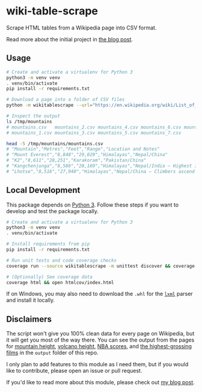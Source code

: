 # wiki-table-scrape

Scrape HTML tables from a Wikipedia page into CSV format.

Read more about the initial project in [the blog post][blog-post].

## Usage

```sh
# Create and activate a virtualenv for Python 3
python3 -m venv venv
. venv/bin/activate
pip install -r requirements.txt

# Download a page into a folder of CSV files
python -m wikitablescrape --url="https://en.wikipedia.org/wiki/List_of_mountains_by_elevation" --output-folder="/tmp/mountains"

# Inspect the output
ls /tmp/mountains
# mountains.csv   mountains_2.csv mountains_4.csv mountains_6.csv mountains_8.csv
# mountains_1.csv mountains_3.csv mountains_5.csv mountains_7.csv

head -5 /tmp/mountains/mountains.csv
# "Mountain","Metres","Feet","Range","Location and Notes"
# "Mount Everest","8,848","29,029","Himalayas","Nepal/China"
# "K2","8,611","28,251","Karakoram","Pakistan/China"
# "Kangchenjunga","8,586","28,169","Himalayas","Nepal/India – Highest in India"
# "Lhotse","8,516","27,940","Himalayas","Nepal/China – Climbers ascend Lhotse Face in climbing Everest"
```

## Local Development

This package depends on [Python 3][python]. Follow these steps if you want to develop and test the package locally.

```sh
# Create and activate a virtualenv for Python 3
python3 -m venv venv
. venv/bin/activate

# Install requirements from pip
pip install -r requirements.txt

# Run unit tests and code coverage checks
coverage run --source wikitablescrape -m unittest discover && coverage report --fail-under=50

# (Optionally) See coverage data
coverage html && open htmlcov/index.html
```

If on Windows, you may also need to download the  `.whl` for the [`lxml`][lxml] parser and install it locally.

## Disclaimers

The script won't give you 100% clean data for every page on Wikipedia, but it will get you most of the way there. You can see the output from the pages for [mountain height][wiki-mountains], [volcano height][wiki-volcano], [NBA scores][wiki-nba], and [the highest-grossing films][wiki-films] in the `output` folder of this repo.

I only plan to add features to this module as I need them, but if you would like to contribute, please open an issue or pull request.

If you'd like to read more about this module, please check out [my blog post][blog-post].

[beautiful-soup]: https://www.crummy.com/software/BeautifulSoup/
[blog-post]: https://roche.io/2016/05/08/scrape-wikipedia-with-python
[lxml]: http://www.lfd.uci.edu/~gohlke/pythonlibs/#lxml
[python]: https://www.python.org/downloads/
[requests]: http://docs.python-requests.org/en/master/
[wiki-films]: https://en.wikipedia.org/wiki/List_of_highest-grossing_films
[wiki-mountains]: https://en.wikipedia.org/wiki/List_of_mountains_by_elevation
[wiki-nba]: https://en.wikipedia.org/wiki/List_of_National_Basketball_Association_career_scoring_leaders
[wiki-volcano]: https://en.wikipedia.org/wiki/List_of_volcanoes_by_elevation
